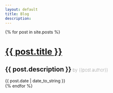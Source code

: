 ```yaml
---
layout: default
title: Blog
description: 
---
```


<div class="posts">
  {% for post in site.posts %}
    <div class="post">
      <h1 class="post-title"><a href="{{ post.url }}">{{ post.title }}</a></h1>
      <h2 class="post-description">{{ post.description }}<span style="font-weight:100;font-size:  0.7em;"> by {{post.author}}</span></h2>
      <span class="post-date">{{ post.date | date_to_string }}</span>
    </div>
  {% endfor %}
</div>
